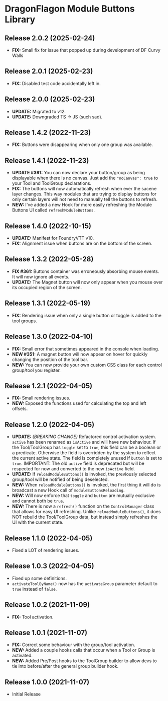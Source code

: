 # DragonFlagon Module Buttons Library

## Release 2.0.2 (2025-02-24)
- **FIX:** Small fix for issue that popped up during development of DF Curvy Walls

## Release 2.0.1 (2025-02-23)
- **FIX:** Disabled test code accidentally left in.

## Release 2.0.0 (2025-02-23)
- **UPDATE:** Migrated to v12.
- **UPDATE:** Downgraded TS -> JS (such sad).

## Release 1.4.2 (2022-11-23)
- **FIX:** Buttons were disappearing when only one group was available.

## Release 1.4.1 (2022-11-23)
- **UPDATE #391:** You can now declare your button/group as being displayable when there is no canvas. Just add the `"noCanvas": true` to your Tool and ToolGroup declarations.
- **FIX:** The buttons will now automatically refresh when ever the sacene layer changes. This way modules that are trying to display buttons for only certain layers will not need to manually tell the buttons to refresh.
- **NEW:** I've added a new Hook for more easily refreshing the Module Buttons UI called `refreshModuleButtons`.

## Release 1.4.0 (2022-10-15)
- **UPDATE:** Manifest for FoundryVTT v10.
- **FIX:** Alignment issue when buttons are on the bottom of the screen.

## Release 1.3.2 (2022-05-28)
- **FIX #361:** Buttons container was erroneously absorbing mouse events. It will now ignore all events.
- **UPDATE:** The Magnet button will now only appear when you mouse over its occupied region of the screen.

## Release 1.3.1 (2022-05-19)
- **FIX:** Rendering issue when only a single button or toggle is added to the tool groups.

## Release 1.3.0 (2022-04-10)
- **FIX:** Small error that sometimes appeared in the console when loading.
- **NEW #351:** A magnet button will now appear on hover for quickly changing the position of the tool bar.
- **NEW:** You can now provide your own custom CSS class for each control group/tool you register.

## Release 1.2.1 (2022-04-05)
- **FIX:** Small rendering issues.
- **NEW:** Exposed the functions used for calculating the top and left offsets.

## Release 1.2.0 (2022-04-05)
- **UPDATE:** _(BREAKING CHANGE)_ Refactored control activation system. `active` has been renamed as `isActive` and will have new behaviour. If the Tool/ToolGroup has `toggle` set to `true`, this field can be a boolean or a predicate. Otherwise the field is overridden by the system to reflect the current active state. The field is completely unused if `button` is set to `true`. IMPORTANT: The old `active` field is deprecated but will be respected for now and converted to the new `isActive` field.
- **UPDATE:** If `reloadModuleButtons()` is invoked, the previously selected group/tool will be notified of being deselected.
- **NEW:** When `reloadModuleButtons()` is invoked, the first thing it will do is broadcast a new Hook call of `moduleButtonsReloading`.
- **NEW:** Will now enforce that `toggle` and `button` are mutually exclusive and cannot both be `true`.
- **NEW:** There is now a `refresh()` function on the `ControlManager` class that allows for easy UI refreshing. Unlike `reloadModuleButtons()`, it does NOT rebuild the Tool/ToolGroup data, but instead simply refreshes the UI with the current state.

## Release 1.1.0 (2022-04-05)
- Fixed a LOT of rendering issues.

## Release 1.0.3 (2022-04-05)
- Fixed up some definitions.
- `activateToolByName()` now has the `activateGroup` parameter default to `true` instead of `false`.

## Release 1.0.2 (2021-11-09)
- **FIX:** Tool activation.

## Release 1.0.1 (2021-11-07)
- **FIX:** Correct some behaviour with the group/tool activation.
- **NEW:** Added a couple hooks calls that occur when a Tool or Group is activated.
- **NEW:** Added Pre/Post hooks to the ToolGroup builder to allow devs to tie into before/after the general group builder hook.

## Release 1.0.0 (2021-11-07)
- Initial Release